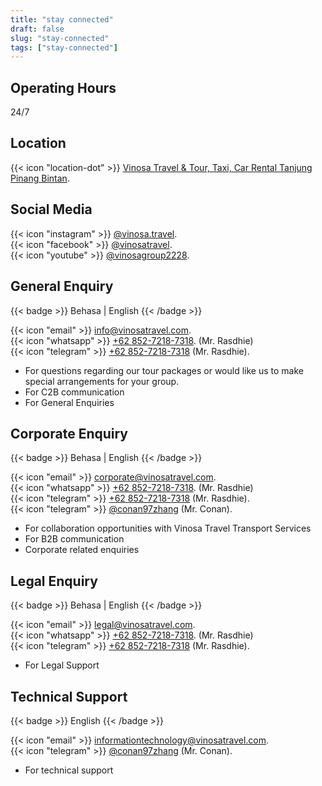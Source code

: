 ```yaml
---
title: "stay connected"
draft: false
slug: "stay-connected"
tags: ["stay-connected"]
---
```


## Operating Hours

24/7

## Location

{{< icon "location-dot" >}} [Vinosa Travel & Tour, Taxi, Car Rental Tanjung Pinang Bintan](https://maps.app.goo.gl/XdFZ113xwLZXWxkp7/). <br>

## Social Media

{{< icon "instagram" >}} [@vinosa.travel](https://www.instagram.com/vinosa.travel/). <br>
{{< icon "facebook" >}} [@vinosatravel](https://www.facebook.com/vinosatravel/). <br>
{{< icon "youtube" >}} [@vinosagroup2228](https://www.youtube.com/@vinosagroup2228/). <br>

## General Enquiry
{{< badge >}}
Behasa | English
{{< /badge >}}

{{< icon "email" >}} [info@vinosatravel.com](mailto:info@vinosatravel.com). <br>
{{< icon "whatsapp" >}} [+62 852-7218-7318](https://wa.me/6285272187318/). (Mr. Rasdhie)<br>
{{< icon "telegram" >}} [+62 852-7218-7318](https://t.me) (Mr. Rasdhie).

- For questions regarding our tour packages or would like us to make special arrangements for your group.
- For C2B communication
- For General Enquiries

## Corporate Enquiry
{{< badge >}}
Behasa | English
{{< /badge >}}

{{< icon "email" >}} [corporate@vinosatravel.com](mailto:corporate@vinosatravel.com). <br>
{{< icon "whatsapp" >}} [+62 852-7218-7318](https://wa.me/6285272187318/). (Mr. Rasdhie)<br>
{{< icon "telegram" >}} [+62 852-7218-7318](https://t.me) (Mr. Rasdhie). <br>
{{< icon "telegram" >}} [@conan97zhang](https://conan97zhang.t.me) (Mr. Conan).

- For collaboration opportunities with Vinosa Travel Transport Services
- For B2B communication
- Corporate related enquiries

## Legal Enquiry
{{< badge >}}
Behasa | English
{{< /badge >}}

{{< icon "email" >}} [legal@vinosatravel.com](mailto:legal@vinosatravel.com). <br>
{{< icon "whatsapp" >}} [+62 852-7218-7318](https://wa.me/6285272187318/). (Mr. Rasdhie)<br>
{{< icon "telegram" >}} [+62 852-7218-7318](https://t.me) (Mr. Rasdhie). <br>

- For Legal Support

## Technical Support

{{< badge >}}
English
{{< /badge >}}

{{< icon "email" >}} [informationtechnology@vinosatravel.com](mailto:informationtechnology@vinosatravel.com). <br>
{{< icon "telegram" >}} [@conan97zhang](https://conan97zhang.t.me) (Mr. Conan).

- For technical support
